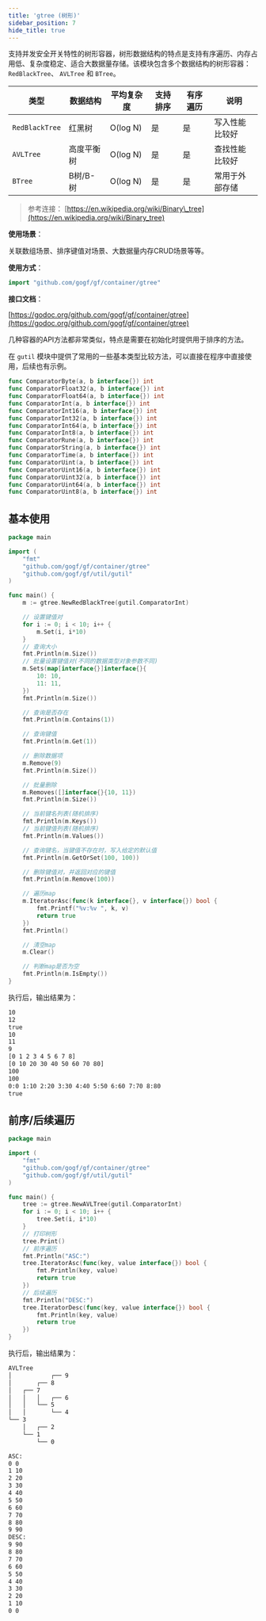 ```yaml
---
title: 'gtree (树形)'
sidebar_position: 7
hide_title: true
---
```


支持并发安全开关特性的树形容器，树形数据结构的特点是支持有序遍历、内存占用低、复杂度稳定、适合大数据量存储。该模块包含多个数据结构的树形容器： `RedBlackTree`、 `AVLTree` 和 `BTree`。

| 类型 | 数据结构 | 平均复杂度 | 支持排序 | 有序遍历 | 说明 |
| --- | --- | --- | --- | --- | --- |
| `RedBlackTree` | 红黑树 | O(log N) | 是 | 是 | 写入性能比较好 |
| `AVLTree` | 高度平衡树 | O(log N) | 是 | 是 | 查找性能比较好 |
| `BTree` | B树/B-树 | O(log N) | 是 | 是 | 常用于外部存储 |

> 参考连接： [https://en.wikipedia.org/wiki/Binary\_tree](https://en.wikipedia.org/wiki/Binary_tree)

**使用场景**：

关联数组场景、排序键值对场景、大数据量内存CRUD场景等等。

**使用方式**：

```go
import "github.com/gogf/gf/container/gtree"

```

**接口文档**：

[https://godoc.org/github.com/gogf/gf/container/gtree](https://godoc.org/github.com/gogf/gf/container/gtree)

几种容器的API方法都非常类似，特点是需要在初始化时提供用于排序的方法。

在 `gutil` 模块中提供了常用的一些基本类型比较方法，可以直接在程序中直接使用，后续也有示例。

```go
func ComparatorByte(a, b interface{}) int
func ComparatorFloat32(a, b interface{}) int
func ComparatorFloat64(a, b interface{}) int
func ComparatorInt(a, b interface{}) int
func ComparatorInt16(a, b interface{}) int
func ComparatorInt32(a, b interface{}) int
func ComparatorInt64(a, b interface{}) int
func ComparatorInt8(a, b interface{}) int
func ComparatorRune(a, b interface{}) int
func ComparatorString(a, b interface{}) int
func ComparatorTime(a, b interface{}) int
func ComparatorUint(a, b interface{}) int
func ComparatorUint16(a, b interface{}) int
func ComparatorUint32(a, b interface{}) int
func ComparatorUint64(a, b interface{}) int
func ComparatorUint8(a, b interface{}) int

```

## 基本使用

```go
package main

import (
    "fmt"
    "github.com/gogf/gf/container/gtree"
    "github.com/gogf/gf/util/gutil"
)

func main() {
    m := gtree.NewRedBlackTree(gutil.ComparatorInt)

    // 设置键值对
    for i := 0; i < 10; i++ {
        m.Set(i, i*10)
    }
    // 查询大小
    fmt.Println(m.Size())
    // 批量设置键值对(不同的数据类型对象参数不同)
    m.Sets(map[interface{}]interface{}{
        10: 10,
        11: 11,
    })
    fmt.Println(m.Size())

    // 查询是否存在
    fmt.Println(m.Contains(1))

    // 查询键值
    fmt.Println(m.Get(1))

    // 删除数据项
    m.Remove(9)
    fmt.Println(m.Size())

    // 批量删除
    m.Removes([]interface{}{10, 11})
    fmt.Println(m.Size())

    // 当前键名列表(随机排序)
    fmt.Println(m.Keys())
    // 当前键值列表(随机排序)
    fmt.Println(m.Values())

    // 查询键名，当键值不存在时，写入给定的默认值
    fmt.Println(m.GetOrSet(100, 100))

    // 删除键值对，并返回对应的键值
    fmt.Println(m.Remove(100))

    // 遍历map
    m.IteratorAsc(func(k interface{}, v interface{}) bool {
        fmt.Printf("%v:%v ", k, v)
        return true
    })
    fmt.Println()

    // 清空map
    m.Clear()

    // 判断map是否为空
    fmt.Println(m.IsEmpty())
}

```

执行后，输出结果为：

```html
10
12
true
10
11
9
[0 1 2 3 4 5 6 7 8]
[0 10 20 30 40 50 60 70 80]
100
100
0:0 1:10 2:20 3:30 4:40 5:50 6:60 7:70 8:80
true

```

## 前序/后续遍历

```go
package main

import (
    "fmt"
    "github.com/gogf/gf/container/gtree"
    "github.com/gogf/gf/util/gutil"
)

func main() {
    tree := gtree.NewAVLTree(gutil.ComparatorInt)
    for i := 0; i < 10; i++ {
        tree.Set(i, i*10)
    }
    // 打印树形
    tree.Print()
    // 前序遍历
    fmt.Println("ASC:")
    tree.IteratorAsc(func(key, value interface{}) bool {
        fmt.Println(key, value)
        return true
    })
    // 后续遍历
    fmt.Println("DESC:")
    tree.IteratorDesc(func(key, value interface{}) bool {
        fmt.Println(key, value)
        return true
    })
}

```

执行后，输出结果为：

```html
AVLTree
│           ┌── 9
│       ┌── 8
│   ┌── 7
│   │   │   ┌── 6
│   │   └── 5
│   │       └── 4
└── 3
    │   ┌── 2
    └── 1
        └── 0

ASC:
0 0
1 10
2 20
3 30
4 40
5 50
6 60
7 70
8 80
9 90
DESC:
9 90
8 80
7 70
6 60
5 50
4 40
3 30
2 20
1 10
0 0

```